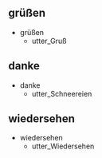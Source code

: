 ## grüßen
* grüßen
  - utter_Gruß

## danke
* danke
  - utter_Schneereien

## wiedersehen
* wiedersehen
  - utter_Wiedersehen
